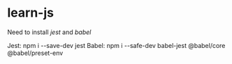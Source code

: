 # learn-js
Need to install *jest* and *babel*

Jest: npm i --save-dev jest
Babel: npm i --safe-dev babel-jest @babel/core @babel/preset-env 
